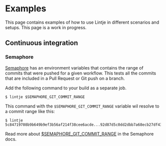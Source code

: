 # Examples

This page contains examples of how to use Lintje in different scenarios and
setups. This page is a work in progress.

## Continuous integration

### Semaphore

[Semaphore](https://semaphoreci.com/) has an environment variables that contains
the range of commits that were pushed for a given workflow. This tests all the
commits that are included in a Pull Request or Git push on a branch.

Add the following command to your build as a separate job.

```
$ lintje $SEMAPHORE_GIT_COMMIT_RANGE
```

This command with the `$SEMAPHORE_GIT_COMMIT_RANGE` variable wil resolve to a
commit range like this:

```
$ lintje 5c84719708b9b649b9ef3b56af214f38cee6acde...92d87d5c0dd2dbb7a68ecb27df43d1b164fd3e30
```

Read more about
[$SEMAPHORE_GIT_COMMIT_RANGE](https://docs.semaphoreci.com/ci-cd-environment/environment-variables/#semaphore_git_commit_range)
in the Semaphore docs.
